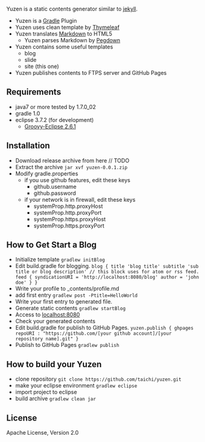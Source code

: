 
Yuzen is a static contents generator similar to [jekyll](https://github.com/mojombo/jekyll).

* Yuzen is a [Gradle](http://gradle.org/) Plugin
* Yuzen uses clean template by [Thymeleaf](http://www.thymeleaf.org/)
* Yuzen translates [Markdown](http://daringfireball.net/projects/markdown/) to HTML5
    * Yuzen parses Markdown by [Pegdown](https://github.com/sirthias/pegdown/)
* Yuzen contains some useful templates
    * blog
    * slide
    * site (this one)
* Yuzen publishes contents to FTPS server and GitHub Pages


## Requirements
* java7 or more tested by 1.7.0_02
* gradle 1.0
* eclipse 3.7.2 (for development)
    * [Groovy-Eclipse 2.6.1](http://groovy.codehaus.org/Eclipse+Plugin)

## Installation
* Download release archive from here // TODO
* Extract the archive
    `jar xvf yuzen-0.0.1.zip`  
* Modify gradle.properties
    * if you use github features, edit these keys
        * github.username
        * github.password
    * if your network is in firewall, edit these keys
        * systemProp.http.proxyHost
        * systemProp.http.proxyPort
        * systemProp.https.proxyHost
        * systemProp.https.proxyPort

## How to Get Start a Blog
* Initialize template
    `gradlew initBlog`  
* Edit build.gradle for blogging.
    `blog {
         title 'blog title'
         subtitle 'sub title or blog description'
         // this block uses for atom or rss feed.
         feed {
             syndicationURI = 'http://localhost:8080/blog'
             author = 'john doe'
         }
     }
    `  
* Write your profile to _contents/profile.md
* add first entry
    `gradlew post -Ptitle=HelloWorld`  
* Write your first entry to generated file.
* Generate static contents
    `gradlew startBlog`  
* Access to [localhost:8080](http://localhost:8080)
* Check your generated contents
* Edit build.gradle for publish to GitHub Pages.
    `yuzen.publish {
        ghpages repoURI : "https://github.com/[your github account]/[your repository name].git"
    }`  
* Publish to GitHub Pages
    `gradlew publish`  


## How to build your Yuzen
* clone repository
    `git clone https://github.com/taichi/yuzen.git`  
* make your eclipse environment
    `gradlew eclipse`  
* import project to eclipse
* build archive
    `gradlew clean jar`  

## License
Apache License, Version 2.0

